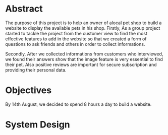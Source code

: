 # Abstract
The purpose of this project is to help an owner of alocal pet shop to build a website to display the available pets in his shop. Firstly, As a group project started to tackle the project from the customer view to find the most effective features to add in the website so that we created a form of questions to ask friends and others in order to collect informations.


Secondly, After we collected informations from customers who interviewed, we found their answers show that the image feature is very essential to find their pet. Also positive reviews are important for secure subscription and providing their personal data.


# Objectives
By 14th August, we decided to spend 8 hours a day to build a website.
# System Design
